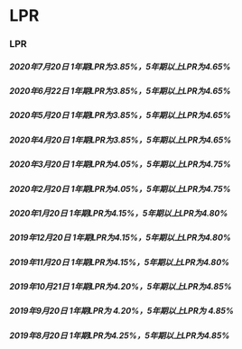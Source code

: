 # LPR

### LPR



##### 2020年7月20日  1年期LPR为3.85%，5年期以上LPR为4.65%

##### 2020年6月22日  1年期LPR为3.85%，5年期以上LPR为4.65%

##### 2020年5月20日  1年期LPR为3.85%，5年期以上LPR为4.65%

##### 2020年4月20日  1年期LPR为3.85%，5年期以上LPR为4.65%

##### 2020年3月20日  1年期LPR为4.05%，5年期以上LPR为4.75%

##### 2020年2月20日  1年期LPR为4.05%，5年期以上LPR为4.75%

##### 2020年1月20日  1年期LPR为4.15%，5年期以上LPR为4.80%

##### 2019年12月20日  1年期LPR为4.15%，5年期以上LPR为4.80%

##### 2019年11月20日  1年期LPR为4.15%，5年期以上LPR为4.80%

##### 2019年10月21日  1年期LPR为4.20%，5年期以上LPR为4.85%

##### 2019年9月20日  1年期LPR为 4.20%，5年期以上LPR为 4.85%

##### 2019年8月20日  1年期LPR为4.25%，5年期以上LPR为4.85%
